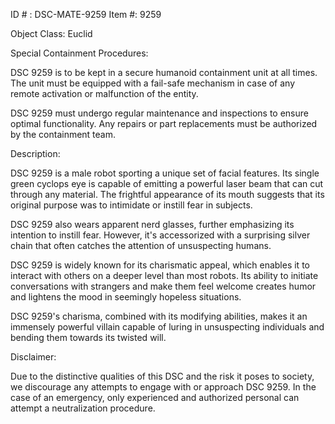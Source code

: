 ID # : DSC-MATE-9259
Item #: 9259

Object Class: Euclid

Special Containment Procedures:

DSC 9259 is to be kept in a secure humanoid containment unit at all times. The unit must be equipped with a fail-safe mechanism in case of any remote activation or malfunction of the entity.

DSC 9259 must undergo regular maintenance and inspections to ensure optimal functionality. Any repairs or part replacements must be authorized by the containment team.

Description:

DSC 9259 is a male robot sporting a unique set of facial features. Its single green cyclops eye is capable of emitting a powerful laser beam that can cut through any material. The frightful appearance of its mouth suggests that its original purpose was to intimidate or instill fear in subjects.

DSC 9259 also wears apparent nerd glasses, further emphasizing its intention to instill fear. However, it's accessorized with a surprising silver chain that often catches the attention of unsuspecting humans.

DSC 9259 is widely known for its charismatic appeal, which enables it to interact with others on a deeper level than most robots. Its ability to initiate conversations with strangers and make them feel welcome creates humor and lightens the mood in seemingly hopeless situations.

DSC 9259's charisma, combined with its modifying abilities, makes it an immensely powerful villain capable of luring in unsuspecting individuals and bending them towards its twisted will.

Disclaimer:

Due to the distinctive qualities of this DSC and the risk it poses to society, we discourage any attempts to engage with or approach DSC 9259. In the case of an emergency, only experienced and authorized personal can attempt a neutralization procedure.